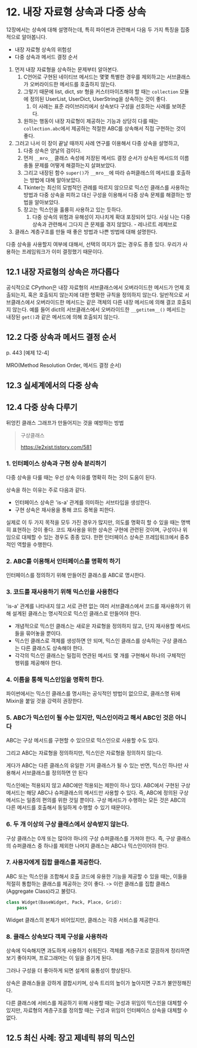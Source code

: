 # 12. 내장 자료형 상속과 다중 상속

12장에서는 상속에 대해 설명하는데, 특히 파이썬과 관련해서 다음 두 가지 특징을 집중적으로 알아봅니다.

- 내장 자료형 상속의 위험성
- 다중 상속과 메서드 결정 순서



1. 먼저 내장 자료형을 상속하는 문제부터 알아본다.
   1. C언어로 구현된 네이티브 메서드는 몇몇 특별한 경우를 제외하고는 
      서브클래스가 오버라이드한 메서드를 호출하지 않는다.
   2. 그렇기 때문에 list, dict, str 형을 커스터마이즈해야 할 때는 `collection` 모듈에 정의된 UserList, UserDict, UserString을 상속하는 것이 좋다.
      1. 이 사례는 표준 라이브러리에서 상속보다 구성을 선호하는 사례를 보여준다.
   3. 원하는 행동이 내장 자료형이 제공하는 기능과 상당히 다를 때는 `collection.abc`에서 제공하는 적절한 ABC를 상속해서 직접 구현하는 것이 좋다. 
2. 그러고 나서 이 장이 끝날 때까지 사례 연구를 이용해서 다중 상속을 설명하고,
   1. 다중 상속은 양날의 검이다.
   2. 먼저 `__mro__` 클래스 속성에 저장된 메서드 결정 순서가 상속된 메서드의 이름 충돌 문제를 어떻게 해결하는지 살펴보았다.
   3. 그리고 내장된 함수 `super()`가 `__mro__`에 따라 슈퍼클래스의 메서드를 호출하는 방법에 대해 알아보았다.
   4. Tkinter는 최신의 모범적인 관례를 따르지 않으므로 믹스인 클래스를 사용하는 방법과 다중 상속을 피하고 대신 구성을 이용해서 다중 상속 문제를 해결하는 방법을 알아보았다.
   5. 장고는 믹스인을 훌륭히 사용하고 있는 듯하다.
      1. 다중 상속의 위험과 유해성이 지나치게 확대 포장되어 있다. 사실 나는 다중 상속과 관련해서 그다지 큰 문제를 겪지 않았다. - 레나르트 레제브로
3. 클래스 계층구조를 만들 때 좋은 방법과 나쁜 방법에 대해 설명한다.



다중 상속을 사용할지 여부에 대해서, 선택의 여지가 없는 경우도 종종 있다. 우리가 사용하는 프레임워크가 이미 결정했기 때문이다.



## 12.1 내장 자료형의 상속은 까다롭다

공식적으로 CPython은 내장 자료형의 서브클래스에서 오버라이드한 메서드가 언제 호출되는지, 혹은 호출되지 않는지에 대한 명확한 규칙을 정의하지 않는다. 
일반적으로 서브클래스에서 오버라이드한 메서드는 같은 객체의 다른 내장 메서드에 의해 결코 호출되지 않는다.
예를 들어 dict의 서브클래스에서 오버라이드한 `__getitem__()` 메서드는 내장된 `get()`과 같은 메서드에 의해 호출되지 않는다.



## 12.2 다중 상속과 메서드 결정 순서

p. 443 [예제 12-4]

MRO(Method Resolution Order, 메서드 결정 순서)



## 12.3 실세계에서의 다중 상속

## 12.4 다중 상속 다루기

뒤엉킨 클래스 그래프가 만들어지는 것을 예방하는 방법

> 구상클래스
>
> https://e2xist.tistory.com/581

### 1. 인터페이스 상속과 구현 상속 분리하기

다중 상속을 다룰 때는 우선 상속 이유를 명확히 하는 것이 도움이 된다.

상속을 하는 이유는 주로 다음과 같다.

- 인터페이스 상속은 'is-a' 관계를 의미하는 서브타입을 생성한다.
- 구현 상속은 재사용을 통해 코드 중복을 피한다.

실제로 이 두 가지 목적을 모두 가진 경우가 많지만, 의도를 명확히 할 수 있을 때는 명백히 표현하는 것이 좋다.
코드 재사용을 위한 상속은 구현에 관련된 것이며, 구성이나 위임으로 대체할 수 있는 경우도 종종 있다. 한편 인터페이스 상속은 프레임워크에서 중추적인 역할을 수행한다.

### 2. ABC를 이용해서 인터페이스를 명확히 하기

인터페이스를 정의하기 위해 만들어진 클래스를 ABC로 명시한다.

### 3. 코드를 재사용하기 위해 믹스인을 사용한다

'is-a' 관계를 나타내지 않고 서로 관련 없는 여러 서브클래스에서 코드를 재사용하기 위해 설계된 클래스는 명시적으로 믹스인 클래스로 만들어야 한다.

- 개념적으로 믹스인 클래스는 새로운 자료형을 정의하지 않고, 
  단지 재사용할 메서드들을 묶어놓을 뿐이다.
- 믹스인 클래스로 객체를 생성하면 안 되며, 믹스인 클래스를 상속하는 구상 클래스는 다른 클래스도 상속해야 한다.
- 각각의 믹스인 클래스는 밀접히 연관된 메서드 몇 개를 구현해서 하나의 구체적인 행위를 제공해야 한다.

### 4. 이름을 통해 믹스인임을 명확히 한다.

파이썬에서는 믹스인 클래스를 명시하는 공식적인 방법이 없으므로,
클래스명 뒤에 Mixin을 붙일 것을 강력히 권장한다.

### 5. ABC가 믹스인이 될 수는 있지만, 믹스인이라고 해서 ABC인 것은 아니다

ABC는 구상 메서드를 구현할 수 있으므로 믹스인으로 사용할 수도 있다.

그리고 ABC는 자료형을 정의하지만, 믹스인은 자료형을 정의하지 않는다.

게다가 ABC는 다른 클래스의 유일한 기저 클래스가 될 수 있는 반면,
믹스인 하나만 사용해서 서브클래스를 정의하면 안 된다

믹스인에는 적용되지 않고 ABC에만 적용되는 제한이 하나 있다.
ABC에서 구현된 구상 메서드는 해당 ABC나 슈퍼클래스의 메서드만 사용할 수 있다.
즉, ABC에 정의된 구상 메서드는 일종의 편의를 위한 것일 뿐이다. 구상 메서드가 수행하는 모든 것은 ABC의 다른 메서드를 호출해서 동일하게 수행할 수 있기 때문이다.

### 6. 두 개 이상의 구상 클래스에서 상속받지 않는다.

구상 클래스는 0개 또는 많아야 하나의 구상 슈퍼클래스를 가져야 한다.
즉, 구상 클래스의 슈퍼클래스 중 하나를 제외한 나머지 클래스는 ABC나 믹스인이어야 한다.

### 7. 사용자에게 집합 클래스를 제공한다.

ABC 또는 믹스인을 조합해서 호출 코드에 유용한 기능을 제공할 수 있을 때는, 이들을 적절히 통합하는 클래스를 제공하는 것이 좋다. -> 이런 클래스를 집합 클래스(Aggregate Class)라고 불렀다.

```python
class Widget(BaseWidget, Pack, Place, Grid):
    pass
```

Widget 클래스의 본체가 비어있지만, 클래스는 각종 서비스를 제공한다.

### 8. 클래스 상속보다 객체 구성을 사용하라

상속에 익숙해지면 과도하게 사용하기 쉬워진다.
객체를 계층구조로 깔끔하게 정리하면 보기 좋아지며, 프로그래머는 이 일을 즐기게 된다.

그러나 구성을 더 좋아하게 되면 설계의 융통성이 향상된다.

상속은 클래스들을 강하게 결합시키며, 상속 트리의 높이가 높아지면 구조가 불안정해진다.

다른 클래스에 서비스를 제공하기 위해 사용할 때는 구성과 위임이 믹스인을 대체할 수 있지만, 자료형의 계층구조를 정의할 때는 구성과 위임이 인터페이스 상속을 대체할 수 없다.

## 12.5 최신 사례: 장고 제네릭 뷰의 믹스인

